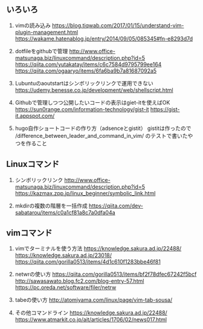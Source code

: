 ## いろいろ 
1. vimの読み込み
https://blog.tiqwab.com/2017/01/15/understand-vim-plugin-management.html
https://wakame.hatenablog.jp/entry/2014/09/05/085345#fn-e8293d7d

1. dotfileをgithubで管理
http://www.office-matsunaga.biz/linuxcommand/description.php?id=5
https://qiita.com/yutakatay/items/c6c7584d9795799ee164
https://qiita.com/ogaaryo/items/6fa6ba9b7a81687092a5

1. Lubuntuのaoutstartはシンボリックリンクで運用できない
https://udemy.benesse.co.jp/development/web/shellscript.html

1. Githubで管理しつつ公開したいコードの表示はgiet-itを使えばOK
https://sun0range.com/information-technology/gist-it
https://gist-it.appspot.com/

1. hugo自作ショートコードの作り方（adsenceとgistit）
gistitは作ったので
/difference_between_leader_and_command_in_vim/
のテストで書いたやつを作ること

## Linuxコマンド
1. シンボリックリンク
http://www.office-matsunaga.biz/linuxcommand/description.php?id=5
https://kazmax.zpp.jp/linux_beginner/symbolic_link.html

1. mkdirの複数の階層を一括作成
https://qiita.com/dev-sabatarou/items/c0a1cf81a8c7a0dfa04a

## vimコマンド

1. vimでターミナルを使う方法
https://knowledge.sakura.ad.jp/22488/
https://knowledge.sakura.ad.jp/23018/
https://qiita.com/gorilla0513/items/4d1c610f1283bbe46f81

1. netwrの使い方
https://qiita.com/gorilla0513/items/bf2f78dfec67242f5bcf
http://sawasawato.blog.fc2.com/blog-entry-57.html
https://pc.oreda.net/software/filer/netrw

1. tabeの使い方
http://atomiyama.com/linux/page/vim-tab-sousa/

1. その他コマンドライン
https://knowledge.sakura.ad.jp/22488/
https://www.atmarkit.co.jp/ait/articles/1706/02/news017.html
